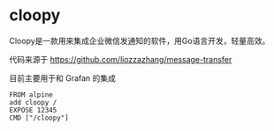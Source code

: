 # cloopy

Cloopy是一款用来集成企业微信发通知的软件，用Go语言开发，轻量高效。

代码来源于 https://github.com/liozzazhang/message-transfer

目前主要用于和 Grafan 的集成

```
FROM alpine
add cloopy /
EXPOSE 12345
CMD ["/cloopy"]
```